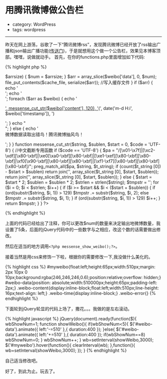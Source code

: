 # 用腾讯微博做公告栏
- category: WordPress
- tags: wordpress

---

昨天在网上游荡，谷歌了一下“腾讯微博rss”，发现腾讯微博已经开放了rss输出广播和json输出广播功能([传送门](http://open.t.qq.com/resource.php?i=3,3))，于是就想用这个做一个公告栏，效果见本博客顶部。嘿嘿，说做就动手。
首先，在你的functions.php里面增加如下代码:

{% highlight php %}
<?php
    /**
     * 显示腾讯微博 by 乱了感觉
     * http://messense.me
     */
    function messense_show_weibo() {
        $num = 5; //显示的数量
        $url = 'http://v.t.qq.com/output/json.php?type=1&name=wapdevelop&sign=6f79f65316f78951be3acf106e97904423e67983'; //腾讯微博的json地址,改成你自己的，type=1为我的广播，=2为我的首页，建议1
        $expire = 300; //过期时间
        $cache_file = get_template_directory() . '/weibo.dat';  //缓存文件
        $arr = array();
        clearstatcache();
        if (file_exists($cache_file) && time() <= (filemtime($cache_file) + $expire)) {
            //缓存文件存在且未过期则直接读取
            $arr = unserialize(file_get_contents($cache_file));
        } else {
            //缓存文件不存在或已过期则读取json数据处理并缓存
            $content = file_get_contents($url);
            $content = str_replace(")", "", str_replace("weiboData(", "", $content));
            $weibo = json_decode($content, true);
            $arrsize = count($weibo['data']);
            if ($num > $arrsize) {
                $num = $arrsize;
            }
            $arr = array_slice($weibo['data'], 0, $num);
            file_put_contents($cache_file, serialize($arr)); //写入缓存文件
        }
        if ($arr) {
            echo '<div id="myweibo">';
            echo '<div id="weibo-data">';
            foreach ($arr as $weibo) {
                echo '<p class="weibo-content"><a href="http://t.qq.com/p/t/', $weibo['id'], '" target="_blank" title="点击进入详细阅读">', messense_cut_str($weibo['content'], 120), '</a><span class="weibo-time">(', date('m-d H:i', $weibo['timestamp']), ')</span></p>';
            }
            echo "</div></div>";
        } else {
            echo '<div id="myweibo><p class="weibo-error">微博数据读取出错鸟！腾讯微博抽风鸟！</p></div>';
        }
    }

    function messense_cut_str($string, $sublen, $start = 0, $code = 'UTF-8') { //中文截断专用函数
        if ($code == 'UTF-8') {
            $pa = "/[\x01-\x7f]|[\xc2-\xdf][\x80-\xbf]|\xe0[\xa0-\xbf][\x80-\xbf]|[\xe1-\xef][\x80-\xbf][\x80-\xbf]|\xf0[\x90-\xbf][\x80-\xbf][\x80-\xbf]|[\xf1-\xf7][\x80-\xbf][\x80-\xbf][\x80-\xbf]/";
            preg_match_all($pa, $string, $t_string);
            if (count($t_string [0]) - $start > $sublen)
                return join('', array_slice($t_string [0], $start, $sublen));
            return join('', array_slice($t_string [0], $start, $sublen));
        } else {
            $start = $start * 2;
            $sublen = $sublen * 2;
            $strlen = strlen($string);
            $tmpstr = '';
            for ($i = 0; $i < $strlen; $i++) {
                if ($i >= $start && $i < ($start + $sublen)) {
                    if (ord(substr($string, $i, 1)) > 129)
                        $tmpstr .= substr($string, $i, 2);
                    else
                        $tmpstr .= substr($string, $i, 1);
                }
                if (ord(substr($string, $i, 1)) > 129)
                    $i++;
            }
            return $tmpstr;
        }
    }
?>
{% endhighlight %}

上面的代码已经给出了注释，你可以更改$num的数量来决定输出地微博数量，我设置了5条，后面的jQuery代码中的一些数字与之相应，改这个数的话需要做出修改。

然后在适当的地方调用```<?php messense_show_weibo();?>```。

接着当然是用css来修饰一下啦，根据你的需要修改一下,我没做什么美化的。

{% highlight css %}
    #myweibo{float:left;height:65px;width:510px;margin: 2px 10px 0 10px;background:rgba(246,246,246,0.6);position:relative;overflow: hidden;}
    #weibo-data{position: absolute;width:510000px;height:65px;padding-left: 2px;}
    .weibo-content{display:inline-block;float:left;width:510px;line-height: 16px;text-align: left;}
    .weibo-time{display:inline-block;}
    .weibo-error{}
{% endhighlight %}

下面轮到jQuery轮显的代码上场了，撒花。。。我做的是左右滚动。

{% highlight javascript %}
jQuery(document).ready(function($){
    wbShowNum=1;
    function showWeibo(){
        if(wbShowNum<5){
            $('#weibo-data').animate({
                left:'-=510' 
            },{
                duration:400
            });
        }else{
            $('#weibo-data').animate({
                left:'+=510' 
            },{
                duration:400
            });
            if(wbShowNum==8) wbShowNum=0;
        }
        wbShowNum++;
    }
    wb=setInterval(showWeibo,3000);
    $('#myweibo').hover(function(){
        clearInterval(wb);
    },function(){
        wb=setInterval(showWeibo,3000);
    });
}
{% endhighlight %}

自己适当修改吧。

好了，到此为止。玩去了。